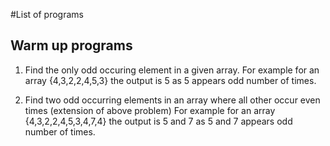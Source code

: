#List of programs

## Warm up programs

1. Find the only odd occuring element in a given array. For example for an array {4,3,2,2,4,5,3} the output is 5 as 5 appears odd number of times.

2. Find two odd occurring elements in an array where all other occur even times (extension of above problem)
For example for an array {4,3,2,2,4,5,3,4,7,4} the output is 5 and 7 as 5 and 7 appears odd number of times.
